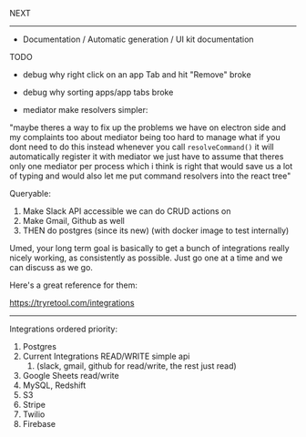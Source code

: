 NEXT

---

- Documentation / Automatic generation / UI kit documentation

TODO



- debug why right click on an app Tab and hit "Remove" broke
- debug why sorting apps/app tabs broke

- mediator make resolvers simpler:

"maybe theres a way to fix up the problems we have on electron side and my complaints too about mediator being too hard to manage
what if
you dont need to do this
instead whenever you call `resolveCommand()`
it will automatically register it with mediator
we just have to assume that theres only one mediator per process which i think is right
that would save us a lot of typing
and would also let me put command resolvers into the react tree"

Queryable:

1. Make Slack API accessible we can do CRUD actions on
2. Make Gmail, Github as well
3. THEN do postgres (since its new) (with docker image to test internally)

Umed, your long term goal is basically to get a bunch of integrations really nicely working, as consistently as possible. Just go one at a time and we can discuss as we go.

Here's a great reference for them:

https://tryretool.com/integrations

---

Integrations ordered priority:

1. Postgres
2. Current Integrations READ/WRITE simple api
   1. (slack, gmail, github for read/write, the rest just read)
3. Google Sheets read/write
4. MySQL, Redshift
5. S3
6. Stripe
7. Twilio
8. Firebase
